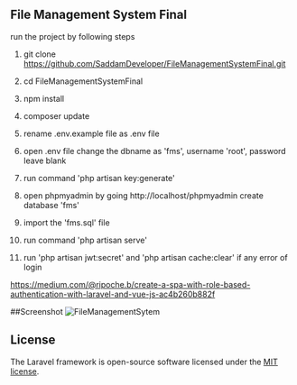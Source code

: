 ## File Management System Final

run the project by following steps
1. git clone https://github.com/SaddamDeveloper/FileManagementSystemFinal.git
2. cd FileManagementSystemFinal
3. npm install
4. composer update
5. rename .env.example file as .env file
6. open .env file change the dbname as 'fms', username 'root', password leave blank
7. run command 'php artisan key:generate'
8. open phpmyadmin by going http://localhost/phpmyadmin create database 'fms'
9. import the 'fms.sql' file
10. run command 'php artisan serve'

11. run 'php artisan jwt:secret' and 'php artisan cache:clear' if any error of login








https://medium.com/@ripoche.b/create-a-spa-with-role-based-authentication-with-laravel-and-vue-js-ac4b260b882f





##Screenshot
![FileManagementSytem](https://user-images.githubusercontent.com/36893768/60245567-7ed9b480-98da-11e9-843c-fb7c49bb3cf0.JPG)


## License

The Laravel framework is open-source software licensed under the [MIT license](https://opensource.org/licenses/MIT).
